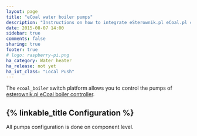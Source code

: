 ```yaml
---
layout: page
title: "eCoal water boiler pumps"
description: "Instructions on how to integrate eSterownik.pl eCoal.pl controller connected pumps into Home Assistant as switches."
date: 2015-08-07 14:00
sidebar: true
comments: false
sharing: true
footer: true
# logo: raspberry-pi.png
ha_category: Water heater
ha_release: not yet
ha_iot_class: "Local Push"
---
```


The `ecoal_boiler` switch platform allows you to control the pumps of [esterownik.pl eCoal boiler controller](https://esterownik.pl/nasze-produkty/ecoal).

## {% linkable_title Configuration %}


All pumps configuration is done on component level.


